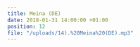 ```yaml
---
title: Meina (DE)
date: 2018-01-31 14:00:00 +01:00
position: 12
file: "/uploads/14).%20Meina%20(DE).mp3"
---
```


